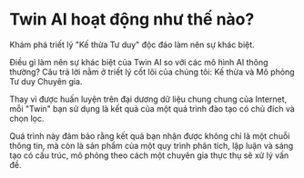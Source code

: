 # Twin AI hoạt động như thế nào?

Khám phá triết lý "Kế thừa Tư duy" độc đáo làm nên sự khác biệt.

Điều gì làm nên sự khác biệt của Twin AI so với các mô hình AI thông thường? Câu trả lời nằm ở triết lý cốt lõi của chúng tôi: Kế thừa và Mô phỏng Tư duy Chuyên gia.

Thay vì được huấn luyện trên đại dương dữ liệu chung chung của Internet, mỗi "Twin" bạn sử dụng là kết quả của một quá trình đào tạo có chủ đích và chọn lọc.

Quá trình này đảm bảo rằng kết quả bạn nhận được không chỉ là một chuỗi thông tin, mà còn là sản phẩm của một quy trình phân tích, lập luận và sáng tạo có cấu trúc, mô phỏng theo cách một chuyên gia thực thụ sẽ xử lý vấn đề.

